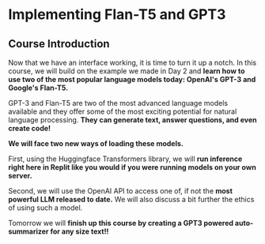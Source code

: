 # Implementing Flan-T5 and GPT3 

## Course Introduction
  Now that we have an interface working, it is time to turn it up a notch. In this course, we will build on the example we made in Day 2 and **learn how to use two of the most popular language models today: OpenAI's GPT-3 and Google's Flan-T5.**

GPT-3 and Flan-T5 are two of the most advanced language models available and they offer some of the most exciting potential for natural language processing. **They can generate text, answer questions, and even create code!**

**We will face two new ways of loading these models.**

First, using the Huggingface Transformers library, we will **run inference right here in Replit like you would if you were running models on your own server.**

Second, we will use the OpenAI API to access one of, if not the **most powerful LLM released to date.**
We will also discuss a bit further the ethics of using such a model.

Tomorrow we will **finish up this course by creating a GPT3 powered auto-summarizer for any size text!!** 